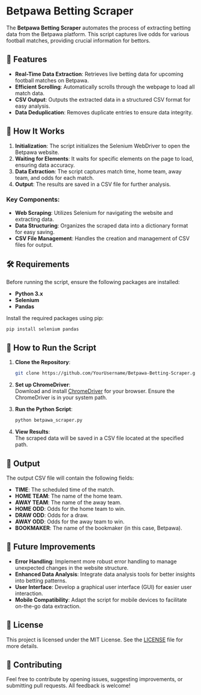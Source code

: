 # Betpawa Betting Scraper

The **Betpawa Betting Scraper** automates the process of extracting betting data from the Betpawa platform. This script captures live odds for various football matches, providing crucial information for bettors.

## 📌 Features

- **Real-Time Data Extraction**: Retrieves live betting data for upcoming football matches on Betpawa.
- **Efficient Scrolling**: Automatically scrolls through the webpage to load all match data.
- **CSV Output**: Outputs the extracted data in a structured CSV format for easy analysis.
- **Data Deduplication**: Removes duplicate entries to ensure data integrity.

## 🚀 How It Works

1. **Initialization**: The script initializes the Selenium WebDriver to open the Betpawa website.
2. **Waiting for Elements**: It waits for specific elements on the page to load, ensuring data accuracy.
3. **Data Extraction**: The script captures match time, home team, away team, and odds for each match.
4. **Output**: The results are saved in a CSV file for further analysis.

### Key Components:

- **Web Scraping**: Utilizes Selenium for navigating the website and extracting data.
- **Data Structuring**: Organizes the scraped data into a dictionary format for easy saving.
- **CSV File Management**: Handles the creation and management of CSV files for output.

## 🛠️ Requirements

Before running the script, ensure the following packages are installed:

- **Python 3.x**
- **Selenium**
- **Pandas**

Install the required packages using pip:
```bash
pip install selenium pandas
```

## 🏃 How to Run the Script

1. **Clone the Repository**:
   ```bash
   git clone https://github.com/YourUsername/Betpawa-Betting-Scraper.git
   ```

2. **Set up ChromeDriver**:  
   Download and install [ChromeDriver](https://sites.google.com/a/chromium.org/chromedriver/) for your browser. Ensure the ChromeDriver is in your system path.

3. **Run the Python Script**:
   ```bash
   python betpawa_scraper.py
   ```

4. **View Results**:  
   The scraped data will be saved in a CSV file located at the specified path.

## 📁 Output

The output CSV file will contain the following fields:
- **TIME**: The scheduled time of the match.
- **HOME TEAM**: The name of the home team.
- **AWAY TEAM**: The name of the away team.
- **HOME ODD**: Odds for the home team to win.
- **DRAW ODD**: Odds for a draw.
- **AWAY ODD**: Odds for the away team to win.
- **BOOKMAKER**: The name of the bookmaker (in this case, Betpawa).

## 🔧 Future Improvements

- **Error Handling**: Implement more robust error handling to manage unexpected changes in the website structure.
- **Enhanced Data Analysis**: Integrate data analysis tools for better insights into betting patterns.
- **User Interface**: Develop a graphical user interface (GUI) for easier user interaction.
- **Mobile Compatibility**: Adapt the script for mobile devices to facilitate on-the-go data extraction.

## 📝 License

This project is licensed under the MIT License. See the [LICENSE](LICENSE) file for more details.

## 🤝 Contributing

Feel free to contribute by opening issues, suggesting improvements, or submitting pull requests. All feedback is welcome!
